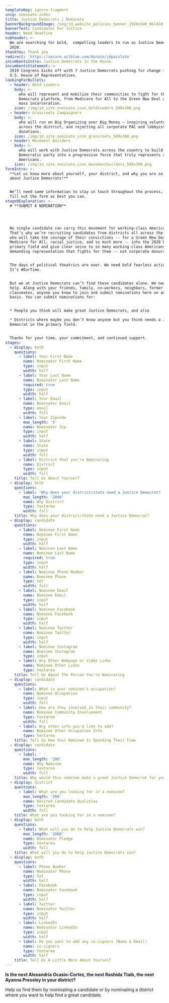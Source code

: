 ```yaml
---
templateKey: ignore-fragment
uniq: nominate-index
title: Justice Democrats | Nominate
bannerBackgroundImage: /img/jd_website_policies_banner_1920x540_061418.jpg
bannerText: Candidates For Justice
header: Need Headline
subheader: >-
  We are searching for bold,  compelling leaders to run as Justice Democrats in
  2020. 
thankYou: Thank you
redirect: 'https://secure.actblue.com/donate/jdpacslate'
incumbentsIntro: Justice Democrats in the House
incumbentsStatement: >-
  2019 Congress kicks off with 7 Justice Democrats pushing for change in the
  U.S. House of Representatives.
lookingForBullets:
  - header: Bold Leaders
    body: >-
      who will represent and mobilize their communities to fight for the Justice
      Democrats platform, from Medicare for All to the Green New Deal and ending
      mass incarceration.
    icon: /img/jd_site_nominate_icon_boldleaders_500x300.png
  - header: Grassroots Campaigners
    body: >-
      who will run on Big Organizing over Big Money — inspiring volunteers
      across the district, and rejecting all corporate PAC and lobbyist
      donations.
    icon: /img/jd_site_nominate_icon_grassroots_500x300.png
  - header: Movement Builders
    body: >-
      who will work with Justice Democrats across the country to build the
      Democratic party into a progressive force that truly represents all
      Americans.
    icon: /img/jd_site_noninate_icon_movementbuilders_500x300.png
formIntro: >-
  **Let us know more about yourself, your district, and why you are so excited
  about Justice Democrats!**


  We’ll need some information to stay in touch throughout the process, please
  fill out the form as best you can.
stage0Explanation: >-
  # **SUBMIT A NOMINATION**




  No single candidate can carry this movement for working-class Americans alone.
  That’s why we’re recruiting candidates from districts all across the country
  who will take the courage of their convictions -- for a Green New Deal,
  Medicare for All, racial justice, and so much more -- into the 2020 Democratic
  primary field and give clear voice to so many working-class Americans who are
  demanding representation that fights for them -- not corporate donors.


  The days of political theatrics are over. We need bold fearless action, now.
  It’s #OurTime.


  But we at Justice Democrats can’t find these candidates alone. We need your
  help. Along with your friends, family, co-workers, neighbors, former
  classmates, anyone you know to join and submit nominations here on an ongoing
  basis. You can submit nominations for:


  * People you think will make great Justice Democrats, and also

  * Districts where maybe you don’t know anyone but you think needs a Justice
  Democrat in the primary field.


  Thanks for your time, your commitment, and continued support.
stages:
  - display: both
    questions:
      - label: Your First Name
        name: Nominator First Name
        type: input
        width: half
      - label: Your Last Name
        name: Nominator Last Name
        required: true
        type: input
        width: half
      - label: Your Email
        name: Nominator Email
        type: email
        width: full
      - label: Your Zipcode
        max_length: '5'
        name: Nominator Zip
        type: input
        width: half
      - label: State
        name: State
        type: input
        width: full
      - label: District that you're Nominating
        name: District
        type: input
        width: full
    title: Tell Us About Yourself
  - display: both
    questions:
      - label: 'Why does your district/state need a Justice Democrat? '
        max_length: '2000'
        name: Why District
        type: textarea
        width: full
    title: Why does your district/state need a Justice Democrat?
  - display: candidate
    questions:
      - label: Nominee First Name
        name: Nominee First Name
        type: input
        width: half
      - label: Nominee Last Name
        name: Nominee Last Name
        required: true
        type: input
        width: half
      - label: Nominee Phone Number
        name: Nominee Phone
        type: tel
        width: full
      - label: Nominee Email
        name: Nominee Email
        type: input
        width: half
      - label: Nominee Facebook
        name: Nominee Facebook
        type: input
        width: half
      - label: Nominee Twitter
        name: Nominee Twitter
        type: input
        width: half
      - label: Nominee Instagram
        name: Nominee Instagram
        type: input
      - label: Any Other Webpage or Video Links
        name: Nominee Other Links
        type: textarea
    title: Tell Us About The Person You're Nominating
  - display: candidate
    questions:
      - label: What is your nominee's occupation?
        name: Nominee Occupation
        type: input
        width: full
      - label: How are they involved in their community?
        name: Nominee Community Involvement
        type: textarea
        width: full
      - label: Any other info you'd like to add?
        name: Nominee Other Occupation Info
        type: textarea
    title: Tell Us How Your Nominee Is Spending Their Time
  - display: candidate
    questions:
      - label: ' '
        max_length: '200'
        name: Why Nominee
        type: textarea
        width: full
    title: Why would this nominee make a great Justice Democrat for your district?
  - display: district
    questions:
      - label: What are you looking for in a nominee?
        max_length: '200'
        name: Desired Candidate Qualities
        type: textarea
        width: full
    title: What are you looking for in a nominee?
  - display: both
    questions:
      - label: What will you do to help Justice Democrats win?
        max_length: '2000'
        name: Nominator Pledge
        type: textarea
        width: full
    title: What will you do to help Justice Democrats win?
  - display: both
    questions:
      - label: Phone Number
        name: Nominator Phone
        type: tel
        width: half
      - label: Facebook
        name: Nominator Facebook
        type: input
        width: half
      - label: Twitter
        name: Nominator Twitter
        type: input
        width: half
      - label: LinkedIn
        name: Nominator LinkedIn
        type: input
        width: half
      - label: Do you want to add any co-signers (Name & Email)
        name: co-signers
        type: textarea
        width: half
    title: Tell Us A Little More About Yourself
---
```

**Is the next Alexandria Ocasio-Cortez, the next Rashida Tlaib, the next Ayanna Pressley in your district?** 

Help us find them by nominating a candidate or by nominating a district where you want to help find a great candidate.
